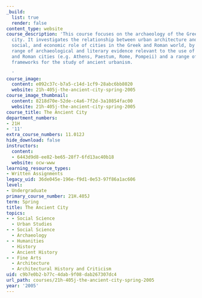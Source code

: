 ```yaml
---
_build:
  list: true
  render: false
content_type: website
course_description: 'This course focuses on the archaeology of the Greek and Roman
  city. It investigates the relationship between urban architecture and the political,
  social, and economic role of cities in the Greek and Roman world, by analyzing a
  range of archaeological and literary evidence relevant to the use of space in Greek
  and Roman cities (e.g. Athens, Paestum, Rome, Pompeii) and a range of theoretical
  frameworks for the study of ancient urbanism.

  '
course_image:
  content: e092c37c-b7a5-c14d-1cf9-28abc6bb8020
  website: 21h-405j-the-ancient-city-spring-2005
course_image_thumbnail:
  content: 8218d70e-52de-c4a6-7f2d-3a10854fac00
  website: 21h-405j-the-ancient-city-spring-2005
course_title: The Ancient City
department_numbers:
- 21H
- '11'
extra_course_numbers: 11.012J
hide_download: false
instructors:
  content:
  - 6443d9d8-ee82-be65-28f7-6fd13ac40b18
  website: ocw-www
learning_resource_types:
- Written Assignments
legacy_uid: 36de045e-196e-f9d1-0e53-97f86a1ac606
level:
- Undergraduate
primary_course_number: 21H.405J
term: Spring
title: The Ancient City
topics:
- - Social Science
  - Urban Studies
- - Social Science
  - Archaeology
- - Humanities
  - History
  - Ancient History
- - Fine Arts
  - Architecture
  - Architectural History and Criticism
uid: c9b7e0b2-b77c-4dab-9f08-dab267307dc4
url_path: courses/21h-405j-the-ancient-city-spring-2005
year: '2005'
---
```


